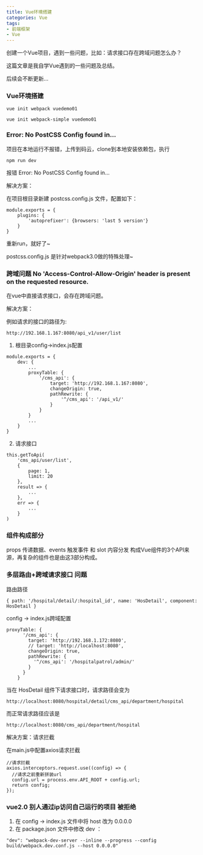 ```yaml
---
title: Vue环境搭建
categories: Vue
tags:
- 前端框架
- Vue
---
```


创建一个Vue项目，遇到一些问题，比如：请求接口存在跨域问题怎么办？

这篇文章是我自学Vue遇到的一些问题及总结。

后续会不断更新...
<!-- more -->

### Vue环境搭建

```vue init webpack vuedemo01```

```vue init webpack-simple vuedemo01```

### Error: No PostCSS Config found in...

项目在本地运行不报错，上传到码云，clone到本地安装依赖包，执行

`npm run dev`

报错 Error: No PostCSS Config found in...

解决方案：

在项目根目录新建 postcss.config.js 文件，配置如下：

```
module.exports = {
	plugins: {
		'autoprefixer': {browsers: 'last 5 version'}
	}
}
```

重新run，就好了~

postcss.config.js 是针对webpack3.0做的特殊处理~

### 跨域问题 No 'Access-Control-Allow-Origin' header is present on the requested resource.

在vue中直接请求接口，会存在跨域问题。

解决方案：

例如请求的接口的路径为:

`http://192.168.1.167:8080/api_v1/user/list`

1. 根目录config->index.js配置

```
module.exports = {
	dev: {
		...
		proxyTable: {
			'/cms_api': {
				target: 'http://192.168.1.167:8080',
				changeOrigin: true,
				pathRewrite: {
					'^/cms_api': '/api_v1/'
				}
			}
		}
		...
	}
}
```

2. 请求接口

```
this.getToApi(
	'cms_api/user/list',
	{
		page: 1,
		limit: 20
	},
	result => {
		...
	},
	err => {
		...
	}
)
```

### 组件构成部分

props 传递数据、events 触发事件 和 slot 内容分发 构成Vue组件的3个API来源，再复杂的组件也是由这3部分构成。

### 多层路由+跨域请求接口 问题

路由路径

```
{ path: '/hospital/detail/:hospital_id', name: 'HosDetail', component: HosDetail }
```

config -> index.js跨域配置

```
proxyTable: {
      '/cms_api': {
        target: 'http://192.168.1.172:8080',
        // target: 'http://localhost:8080',
        changeOrigin: true,
        pathRewrite: {
          '^/cms_api': '/hospitalpatrol/admin/'
        }
      }
    }
```

当在 HosDetail 组件下请求接口时，请求路径会变为

`http://localhost:8080/hospital/detail/cms_api/department/hospital`

而正常请求路径应该是

`http://localhost:8080/cms_api/department/hospital`

解决方案：请求拦截

在main.js中配置axios请求拦截

```
//请求拦截
axios.interceptors.request.use((config) => {
  //请求之前重新拼装url
  config.url = process.env.API_ROOT + config.url;
  return config;
});
```

### vue2.0 别人通过ip访问自己运行的项目 被拒绝

1. 在 config -> index.js 文件中将 host 改为 0.0.0.0
2. 在 package.json 文件中修改 dev ：

`"dev": "webpack-dev-server --inline --progress --config build/webpack.dev.conf.js --host 0.0.0.0"`